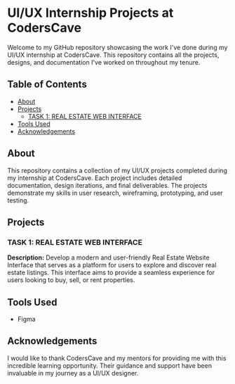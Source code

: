 # UI/UX Internship Projects at CodersCave

Welcome to my GitHub repository showcasing the work I've done during my UI/UX internship at CodersCave. This repository contains all the projects, designs, and documentation I've worked on throughout my tenure.

## Table of Contents

- [About](#about)
- [Projects](#projects)
  - [TASK 1: REAL ESTATE WEB INTERFACE](#TASK-1:-REAL-ESTATE-WEB-INTERFACE)
- [Tools Used](#tools-used)
- [Acknowledgements](#acknowledgements)

## About
This repository contains a collection of my UI/UX projects completed during my internship at CodersCave. Each project includes detailed documentation, design iterations, and final deliverables. The projects demonstrate my skills in user research, wireframing, prototyping, and user testing.

## Projects

### TASK 1: REAL ESTATE WEB INTERFACE

**Description:**
Develop a modern and user-friendly Real Estate Website Interface that serves as
a platform for users to explore and discover real estate listings. This interface aims
to provide a seamless experience for users looking to buy, sell, or rent properties.

## Tools Used

- Figma



## Acknowledgements

I would like to thank CodersCave and my mentors for providing me with this incredible learning opportunity. Their guidance and support have been invaluable in my journey as a UI/UX designer.

